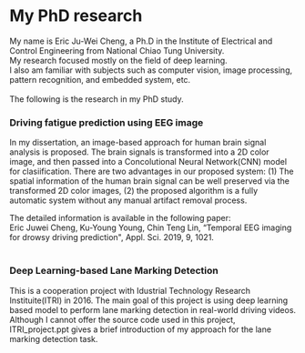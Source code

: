# My PhD research
My name is Eric Ju-Wei Cheng, a Ph.D in the Institute of Electrical and Control Engineering from National Chiao Tung University.<br> 
My research focused mostly on the field of deep learning.<br>
I also am familiar with subjects such as computer vision, image processing, pattern recognition, and embedded system, etc.<br>
<br>
The following is the research in my PhD study.
<br>
### Driving fatigue prediction using EEG image

In my dissertation, an image-based approach for human brain signal analysis is proposed.
The brain signals is transformed into a 2D color image, and then passed into a Concolutional Neural Network(CNN) model for clasiification.
There are two advantages in our proposed system: (1) The spatial information of the human brain signal can be well preserved via the transformed 2D color images, (2) the proposed algorithm is a fully automatic system without any manual artifact removal process.


The detailed information is available in the following paper:<br>
Eric Juwei Cheng, Ku-Young Young, Chin Teng Lin, “Temporal EEG imaging for drowsy driving prediction", Appl. Sci. 2019, 9, 1021.
<br>
<br>
### Deep Learning-based Lane Marking Detection

This is a cooperation project with Idustrial Technology Research Instituite(ITRI) in 2016. The main goal of this project is using deep learning based model to perform lane marking detection in real-world driving videos. Although I cannot offer the source code used in this project, ITRI_project.ppt gives a brief introduction of my approach for the lane marking detection task.
